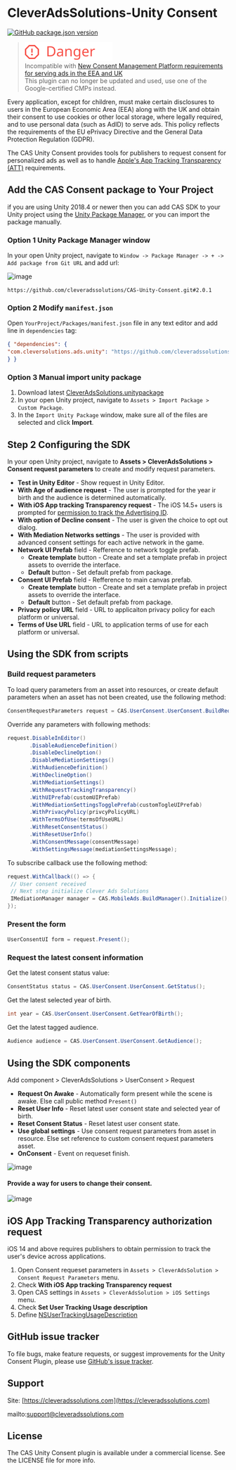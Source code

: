 # CleverAdsSolutions-Unity Consent
[![GitHub package.json version](https://img.shields.io/github/package-json/v/cleveradssolutions/CAS-Unity-Consent?label=Unity%20Package)](https://github.com/cleveradssolutions/CAS-Unity/releases/latest)  

> <img alt="Danger" src="https://github.com/cleveradssolutions/.github/blob/main/badge/danger.svg"><br>
>  Incompatible with [New Consent Management Platform requirements for serving ads in the EEA and UK](https://support.google.com/adsense/answer/13554116?hl=en#zippy=)  
> This plugin can no longer be updated and used, use one of the Google-certified CMPs instead.

Every application, except for children, must make certain disclosures to users in the European Economic Area (EEA) along with the UK and obtain their consent to use cookies or other local storage, where legally required, and to use personal data (such as AdID) to serve ads. This policy reflects the requirements of the EU ePrivacy Directive and the General Data Protection Regulation (GDPR).  

The CAS Unity Consent provides tools for publishers to request consent for personalized ads as well as to handle [Apple's App Tracking Transparency (ATT)](https://developer.apple.com/documentation/apptrackingtransparency) requirements.

## Add the CAS Consent package to Your Project
if you are using Unity 2018.4 or newer then you can add CAS SDK to your Unity project using the [Unity Package Manager](https://docs.unity3d.com/Manual/upm-ui.html), or you can import the package manually.

### Option 1 Unity Package Manager window
In your open Unity project, navigate to `Window -> Package Manager -> + -> Add package from Git URL` and add url:  

![image](https://user-images.githubusercontent.com/22005013/135641554-c38422fa-995e-4e56-9c3a-a89a72172081.png)

```
https://github.com/cleveradssolutions/CAS-Unity-Consent.git#2.0.1
```

### Option 2 Modify `manifest.json`
Open `YourProject/Packages/manifest.json` file in any text editor and add line in `dependencies` tag:
```json
{ "dependencies": {
"com.cleversolutions.ads.unity": "https://github.com/cleveradssolutions/CAS-Unity-Consent.git#2.0.1",
} }
```

### Option 3 Manual import unity package
1. Download latest [CleverAdsSolutions.unitypackage](https://github.com/cleveradssolutions/CAS-Unity-Consent/releases/latest)
2. In your open Unity project, navigate to `Assets > Import Package > Custom Package`.
3. In the `Import Unity Package` window, make sure all of the files are selected and click **Import**.

## Step 2 Configuring the SDK
In your open Unity project, navigate to **Assets > CleverAdsSolutions > Consent request parameters** to create and modify request parameters.

- **Test in Unity Editor** - Show request in Unity Editor.
- **With Age of audience request** - The user is prompted for the year ir birth and the audience is determined automatically. 
- **With iOS App tracking Transparency request** - The iOS 14.5+ users is prompted for [permission to track the Advertising ID](https://developer.apple.com/documentation/apptrackingtransparency). 
- **With option of Decline consent** - The user is given the choice to opt out dialog. 
- **With Mediation Networks settings** - The user is provided with advanced consent settings for each active network in the game.
- **Network UI Prefab** field - Refference to network toggle prefab.
  - **Create template** button - Create and set a template prefab in project assets to override the interface.  
  - **Default** button - Set default prefab from package.
- **Consent UI Prefab** field - Refference to main canvas prefab.
  - **Create template** button - Create and set a template prefab in project assets to override the interface.  
  - **Default** button - Set default prefab from package.
- **Privacy policy URL** field - URL to applicaiton privacy policy for each platform or universal.
- **Terms of Use URL** field - URL to application terms of use for each platform or universal.

## Using the SDK from scripts
### Build request parameters
To load query parameters from an asset into resources, or create default parameters when an asset has not been created, use the following method: 
```csharp
ConsentRequestParameters request = CAS.UserConsent.UserConsent.BuildRequest();
```
Override any parameters with following methods:
```csharp
request.DisableInEditor()
       .DisableAudienceDefinition()
       .DisableDeclineOption()
       .DisableMediationSettings()
       .WithAudienceDefinition()
       .WithDeclineOption()
       .WithMediationSettings()
       .WithRequestTrackingTransparency()
       .WithUIPrefab(customUIPrefab)
       .WithMediationSettingsTogglePrefab(customTogleUIPrefab)
       .WithPrivacyPolicy(privcyPolicyURL)
       .WithTermsOfUse(termsOfUseURL)
       .WithResetConsentStatus()
       .WithResetUserInfo()
       .WithConsentMessage(consentMessage)
       .WithSettingsMessage(mediationSettingsMessage);
```
To subscribe callback use the following method:
```csharp
request.WithCallback(() => {
 // User consent received 
 // Next step initialize Clever Ads Solutions
 IMediationManager manager = CAS.MobileAds.BuildManager().Initialize();
});
```
### Present the form
```csharp
UserConsentUI form = request.Present();
```
### Request the latest consent information
Get the latest consent status value:
```csharp
ConsentStatus status = CAS.UserConsent.UserConsent.GetStatus();
```
Get the latest selected year of birth.
```csharp
int year = CAS.UserConsent.UserConsent.GetYearOfBirth();
```
Get the latest tagged audience.
```csharp
Audience audience = CAS.UserConsent.UserConsent.GetAudience();
```

## Using the SDK components
Add component > CleverAdsSolutions > UserConsent > Request
- **Request On Awake** - Automatically form present while the scene is awake. Else call public method `Present()`
- **Reset User Info** - Reset latest user consent state and selected year of birth.
- **Reset Consent Status** - Reset latest user consent state.
- **Use global settings** - Use consent request parameters from asset in resource. Else set reference to custom consent request parameters asset.
- **OnConsent** - Event on requeset finish.

![image](https://user-images.githubusercontent.com/22005013/107220739-5fde5680-6a1b-11eb-87d0-8bca43a756a4.png)

#### Provide a way for users to change their consent.
![image](https://user-images.githubusercontent.com/22005013/107221407-47bb0700-6a1c-11eb-825d-3d0a2b500016.png)


## iOS App Tracking Transparency authorization request
iOS 14 and above requires publishers to obtain permission to track the user's device across applications.  

1. Open Consent requeset parameters in `Assets > CleverAdsSolution > Consent Request Parameters` menu.
2. Check **With iOS App tracking Transparency request**
3. Open CAS settings in `Assets > CleverAdsSolution > iOS Settings` menu.
4. Check **Set User Tracking Usage description**
5. Define [NSUserTrackingUsageDescription](https://developer.apple.com/documentation/bundleresources/information_property_list/nsusertrackingusagedescription)  

## GitHub issue tracker
To file bugs, make feature requests, or suggest improvements for the Unity Consent Plugin, please use [GitHub's issue tracker](https://github.com/cleveradssolutions/CAS-Unity-Consent/issues).

## Support
Site: [https://cleveradssolutions.com](https://cleveradssolutions.com)  

mailto:support@cleveradssolutions.com  

## License
The CAS Unity Consent plugin is available under a commercial license. See the LICENSE file for more info.
